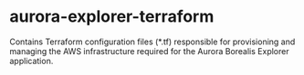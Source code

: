 # aurora-explorer-terraform
Contains Terraform configuration files (*.tf) responsible for provisioning and managing the AWS infrastructure required for the Aurora Borealis Explorer application.
